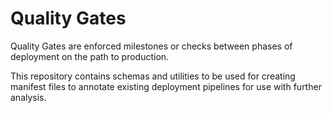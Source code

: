 # Quality Gates

Quality Gates are enforced milestones or checks between phases of deployment on the path to production.

This repository contains schemas and utilities to be used for creating manifest files to annotate existing deployment pipelines for use with further analysis.
